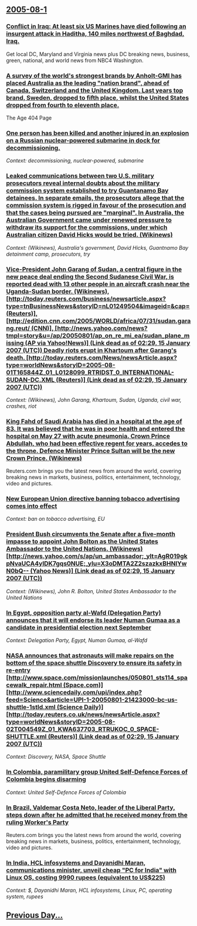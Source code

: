 ## [2005-08-1](/news/2005/08/1/index.md)

### [ Conflict in Iraq: At least six US Marines have died following an insurgent attack in Haditha, 140 miles northwest of Baghdad, Iraq. ](/news/2005/08/1/conflict-in-iraq-at-least-six-us-marines-have-died-following-an-insurgent-attack-in-haditha-140-miles-northwest-of-baghdad-iraq.md)
Get local DC, Maryland and Virginia news plus DC breaking news, business, green, national, and world news from NBC4 Washington.

### [ A survey of the world's strongest brands by Anholt-GMI has placed Australia as the leading "nation brand", ahead of Canada, Switzerland and the United Kingdom. Last years top brand, Sweden, dropped to fifth place, whilst the United States dropped from fourth to eleventh place. ](/news/2005/08/1/a-survey-of-the-world-s-strongest-brands-by-anholt-gmi-has-placed-australia-as-the-leading-nation-brand-ahead-of-canada-switzerland-and.md)
The Age 404 Page

### [ One person has been killed and another injured in an explosion on a Russian nuclear-powered submarine in dock for decommissioning. ](/news/2005/08/1/one-person-has-been-killed-and-another-injured-in-an-explosion-on-a-russian-nuclear-powered-submarine-in-dock-for-decommissioning.md)
_Context: decommissioning, nuclear-powered, submarine_

### [ Leaked communications between two U.S. military prosecutors reveal internal doubts about the military commission system established to try Guantanamo Bay detainees. In separate emails, the prosecutors allege that the commission system is rigged in favour of the prosecution and that the cases being pursued are "marginal". In Australia, the Australian Government came under renewed pressure to withdraw its support for the commissions, under which Australian citizen David Hicks would be tried. (Wikinews) ](/news/2005/08/1/leaked-communications-between-two-u-s-military-prosecutors-reveal-internal-doubts-about-the-military-commission-system-established-to-try.md)
_Context: (Wikinews), Australia's government, David Hicks, Guantnamo Bay detainment camp, prosecutors, try_

### [ Vice-President John Garang of Sudan, a central figure in the new peace deal ending the Second Sudanese Civil War, is reported dead with 13 other people in an aircraft crash near the Uganda-Sudan border. (Wikinews), [http://today.reuters.com/business/newsarticle.aspx?type=tnBusinessNews&storyID=nL01249504&imageid=&cap= (Reuters)], [http://edition.cnn.com/2005/WORLD/africa/07/31/sudan.garang.reut/ (CNN)], [http://news.yahoo.com/news?tmpl=story&u=/ap/20050801/ap_on_re_mi_ea/sudan_plane_missing (AP via Yahoo!News)] (Link dead as of 02:29, 15 January 2007 (UTC)) Deadly riots erupt in Khartoum after Garang's death. [http://today.reuters.com/News/newsArticle.aspx?type=worldNews&storyID=2005-08-01T165844Z_01_L0128099_RTRIDST_0_INTERNATIONAL-SUDAN-DC.XML (Reuters)] (Link dead as of 02:29, 15 January 2007 (UTC))](/news/2005/08/1/vice-president-john-garang-of-sudan-a-central-figure-in-the-new-peace-deal-ending-the-second-sudanese-civil-war-is-reported-dead-with-13.md)
_Context: (Wikinews), John Garang, Khartoum, Sudan, Uganda, civil war, crashes, riot_

### [ King Fahd of Saudi Arabia has died in a hospital at the age of 83.  It was believed that he was in poor health and entered the hospital on May 27 with acute pneumonia.  Crown Prince Abdullah, who had been effective regent for years, accedes to the throne.  Defence Minister Prince Sultan will be the new Crown Prince. (Wikinews) ](/news/2005/08/1/king-fahd-of-saudi-arabia-has-died-in-a-hospital-at-the-age-of-83-it-was-believed-that-he-was-in-poor-health-and-entered-the-hospital-on.md)
Reuters.com brings you the latest news from around the world, covering breaking news in markets, business, politics, entertainment, technology, video and pictures.

### [ New European Union directive banning tobacco advertising comes into effect ](/news/2005/08/1/new-european-union-directive-banning-tobacco-advertising-comes-into-effect.md)
_Context:  ban on tobacco advertising, EU_

### [ President Bush circumvents the Senate after a five-month impasse to appoint John Bolton as the United States Ambassador to the United Nations. (Wikinews) [http://news.yahoo.com/s/ap/un_ambassador;_ylt=AgR019gkpNvaUCA4yIDK7gqs0NUE;_ylu=X3oDMTA2Z2szazkxBHNlYwN0bQ-- (Yahoo News)] (Link dead as of 02:29, 15 January 2007 (UTC))](/news/2005/08/1/president-bush-circumvents-the-senate-after-a-five-month-impasse-to-appoint-john-bolton-as-the-united-states-ambassador-to-the-united-natio.md)
_Context: (Wikinews), John R. Bolton, United States Ambassador to the United Nations_

### [ In Egypt, opposition party al-Wafd (Delegation Party) announces that it will endorse its leader Numan Gumaa as a candidate in presidential election next September  ](/news/2005/08/1/in-egypt-opposition-party-al-wafd-delegation-party-announces-that-it-will-endorse-its-leader-numan-gumaa-as-a-candidate-in-presidential.md)
_Context: Delegation Party, Egypt, Numan Gumaa, al-Wafd_

### [ NASA announces that astronauts will make repairs on the bottom of the space shuttle Discovery to ensure its safety in re-entry [http://www.space.com/missionlaunches/050801_sts114_spacewalk_repair.html (Space.com)] [http://www.sciencedaily.com/upi/index.php?feed=Science&article=UPI-1-20050801-21423000-bc-us-shuttle-1stld.xml (Science Daily)] [http://today.reuters.co.uk/news/newsArticle.aspx?type=worldNews&storyID=2005-08-02T004549Z_01_KWA637703_RTRUKOC_0_SPACE-SHUTTLE.xml (Reuters)] (Link dead as of 02:29, 15 January 2007 (UTC))](/news/2005/08/1/nasa-announces-that-astronauts-will-make-repairs-on-the-bottom-of-the-space-shuttle-discovery-to-ensure-its-safety-in-re-entry-http-www.md)
_Context: Discovery, NASA, Space Shuttle_

### [ In Colombia, paramilitary group United Self-Defence Forces of Colombia begins disarming ](/news/2005/08/1/in-colombia-paramilitary-group-united-self-defence-forces-of-colombia-begins-disarming.md)
_Context: United Self-Defence Forces of Colombia_

### [ In Brazil, Valdemar Costa Neto, leader of the Liberal Party, steps down after he admitted that he received money from the ruling Worker's Party  ](/news/2005/08/1/in-brazil-valdemar-costa-neto-leader-of-the-liberal-party-steps-down-after-he-admitted-that-he-received-money-from-the-ruling-worker-s-p.md)
Reuters.com brings you the latest news from around the world, covering breaking news in markets, business, politics, entertainment, technology, video and pictures.

### [ In India, HCL infosystems and Dayanidhi Maran, communications minister, unveil cheap "PC for India" with Linux OS, costing 9990 rupees (equivalent to US$225) ](/news/2005/08/1/in-india-hcl-infosystems-and-dayanidhi-maran-communications-minister-unveil-cheap-pc-for-india-with-linux-os-costing-9990-rupees-equ.md)
_Context: $, Dayanidhi Maran, HCL infosystems, Linux, PC, operating system, rupees_

## [Previous Day...](/news/2005/07/31/index.md)

